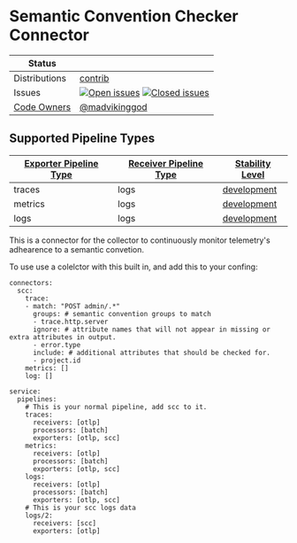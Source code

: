 # Semantic Convention Checker Connector
<!-- status autogenerated section -->
| Status        |           |
| ------------- |-----------|
| Distributions | [contrib] |
| Issues        | [![Open issues](https://img.shields.io/github/issues-search/open-telemetry/opentelemetry-collector-contrib?query=is%3Aissue%20is%3Aopen%20label%3Aconnector%2Fscc%20&label=open&color=orange&logo=opentelemetry)](https://github.com/open-telemetry/opentelemetry-collector-contrib/issues?q=is%3Aopen+is%3Aissue+label%3Aconnector%2Fscc) [![Closed issues](https://img.shields.io/github/issues-search/open-telemetry/opentelemetry-collector-contrib?query=is%3Aissue%20is%3Aclosed%20label%3Aconnector%2Fscc%20&label=closed&color=blue&logo=opentelemetry)](https://github.com/open-telemetry/opentelemetry-collector-contrib/issues?q=is%3Aclosed+is%3Aissue+label%3Aconnector%2Fscc) |
| [Code Owners](https://github.com/open-telemetry/opentelemetry-collector-contrib/blob/main/CONTRIBUTING.md#becoming-a-code-owner)    | [@madvikinggod](https://www.github.com/madvikinggod) |

[development]: https://github.com/open-telemetry/opentelemetry-collector#development
[contrib]: https://github.com/open-telemetry/opentelemetry-collector-releases/tree/main/distributions/otelcol-contrib

## Supported Pipeline Types

| [Exporter Pipeline Type] | [Receiver Pipeline Type] | [Stability Level] |
| ------------------------ | ------------------------ | ----------------- |
| traces | logs | [development] |
| metrics | logs | [development] |
| logs | logs | [development] |

[Exporter Pipeline Type]: https://github.com/open-telemetry/opentelemetry-collector/blob/main/connector/README.md#exporter-pipeline-type
[Receiver Pipeline Type]: https://github.com/open-telemetry/opentelemetry-collector/blob/main/connector/README.md#receiver-pipeline-type
[Stability Level]: https://github.com/open-telemetry/opentelemetry-collector#stability-levels
<!-- end autogenerated section -->

This is a connector for the collector to continuously monitor telemetry's adhearence to a semantic convetion.

To use use a colelctor with this built in, and add this to your confing:
```
connectors:
  scc:
    trace:
    - match: "POST admin/.*"
      groups: # semantic convention groups to match
      - trace.http.server
      ignore: # attribute names that will not appear in missing or extra attributes in output.
      - error.type 
      include: # additional attributes that should be checked for.
      - project.id
    metrics: []
    log: []

service:
  pipelines:
    # This is your normal pipeline, add scc to it.
    traces:
      receivers: [otlp]
      processors: [batch]
      exporters: [otlp, scc]
    metrics:
      receivers: [otlp]
      processors: [batch]
      exporters: [otlp, scc]
    logs:
      receivers: [otlp]
      processors: [batch]
      exporters: [otlp, scc]
    # This is your scc logs data
    logs/2:
      receivers: [scc]
      exporters: [otlp]
```